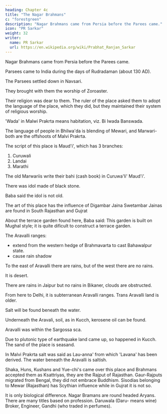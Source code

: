 ```yaml
---
heading: Chapter 4c
title: "The Nagar Brahmans"
c: "forestgreen"
description: "Nagar Brahmans came from Persia before the Parees came."
icon: "PR Sarkar"
weight: 32
writer:
  name: PR Sarkar
  url: https://en.wikipedia.org/wiki/Prabhat_Ranjan_Sarkar
---
```




Nagar Brahmans came from Persia before the Parees came.

Parsees came to India during the days of Rudradaman (about 130 AD). 

The Parsees settled down in Navsari. 

They brought with them the worship of Zoroaster.

Their religion was dear to them. The ruler of the place asked them to adopt the language of the place, which they did, but they maintained their system of religious worship.

'Wada' in Malwi Prakrta means habitation, viz. Bi Iwada Banswada. 

The language of people in Bhilwa'da is blending of Mewari, and Marwari-both are the offshoots of Malvi Prakrta.

The script of this place is Maud'i', which has 3 branches:

1. Curuwali
2. Landai
3. Marathi

The old Marwariis write their bahi (cash book) in Curuwa'li' Maud'i'.

There was idol made of black stone.

Baba said the idol is not old.

The art of this place has the influence of Digambar Jaina Swetambar Jainas are found in South Rajasthan and Gujrat

About the terrace garden found here, Baba said: This garden is built on Mughal style; it is quite dificult to construct a terrace garden.

<!-- 85 -->

The Aravalli ranges:
- extend from the western hedge of Brahmavarta to cast Bahawalpur state. 
- cause rain shadow

To the east of Aravalli there are rains, but of the west there are no rains. 

It is desert.

There are rains in Jaipur but no rains in Bikaner, clouds are obstructed. 

From here to Delhi, it is subterranean Aravalli ranges. Trans Aravalli land is older. 

Salt will be found beneath the water.

Underneath the Aravali, soil, as in Kucch, kerosene oil can be found.

Aravalli was within the Sargossa sca. 

Due to plutonic type of earthquake land came up, so happened in Kucch. The sand of the place is seasand.

In Malvi Prakrta salt was said as Lau-anna' from which 'Lavana' has been derived. The water beneath the Aravalli is saltish. 

Shaka, Huns, Kushans and Yue-chi's came over this place and Brahmans accepted them as Ksattriyas, they are the Rajput of Rajasthan. Gaur-Rajputs migrated from Bengal, they did not embrace Buddhism. Sisodias belonging to Mewar (Rajasthan) has Scythian influence while in Gujrat it is not so. 

It is only biological difference. Nagar Bramans are round headed Aryans. There are many titles based on profession. Daruwala (Daru- means wine) Broker, Engineer, Gandhi (who traded in perfumes).



